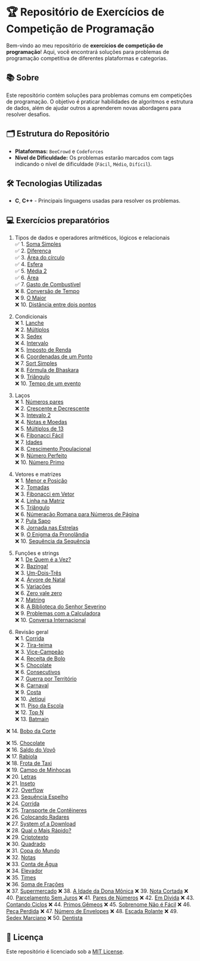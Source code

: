 # 🏆 Repositório de Exercícios de Competição de Programação

Bem-vindo ao meu repositório de **exercícios de competição de programação**! Aqui, você encontrará soluções para problemas de programação competitiva de diferentes plataformas e categorias.

## 📚 Sobre

Este repositório contém soluções para problemas comuns em competições de programação. O objetivo é praticar habilidades de algoritmos e estrutura de dados, além de ajudar outros a aprenderem novas abordagens para resolver desafios.

## 🗂 Estrutura do Repositório

- **Plataformas:** `BeeCrowd` e `Codeforces`
- **Nível de Dificuldade:** Os problemas estarão marcados com tags indicando o nível de dificuldade (`Fácil`, `Médio`, `Difícil`).

## 🛠 Tecnologias Utilizadas

* **C**, **C++** - Principais linguagens usadas para resolver os problemas.

## 💻 Exercícios preparatórios 
1. Tipos de dados e operadores aritméticos, lógicos e relacionais  
    ✅ 1. [Soma Simples](https://www.beecrowd.com.br/judge/pt/problems/view/1003)  
    ✅ 2. [Diferença](https://www.beecrowd.com.br/judge/pt/problems/view/1007)  
    ✅ 3. [Área do círculo](https://www.beecrowd.com.br/judge/pt/problems/view/1002)  
    ✅ 4. [Esfera](https://www.beecrowd.com.br/judge/pt/problems/view/1011)  
    ✅ 5. [Média 2](https://www.beecrowd.com.br/judge/pt/problems/view/1006)  
    ✅ 6. [Área](https://www.beecrowd.com.br/judge/pt/problems/view/1012)  
    ✅ 7. [Gasto de Combustível](https://www.beecrowd.com.br/judge/pt/problems/view/1017)  
    ❌ 8. [Conversão de Tempo](https://www.beecrowd.com.br/judge/pt/problems/view/1019)  
    ❌ 9. [O Maior](https://www.beecrowd.com.br/judge/pt/problems/view/1013)  
    ❌ 10. [Distância entre dois pontos](https://www.beecrowd.com.br/judge/pt/problems/view/1015)  

2. Condicionais  
    ❌ 1. [Lanche](https://www.beecrowd.com.br/judge/pt/problems/view/1038)  
    ❌ 2. [Múltiplos](https://www.beecrowd.com.br/judge/pt/problems/view/1044)  
    ❌ 3. [Sedex](https://www.beecrowd.com.br/judge/pt/problems/view/2375)  
    ❌ 4. [Intervalo](https://www.beecrowd.com.br/judge/pt/problems/view/1037)  
    ❌ 5. [Imposto de Renda](https://www.beecrowd.com.br/judge/pt/problems/view/1051)  
    ❌ 6. [Coordenadas de um Ponto](https://www.beecrowd.com.br/judge/pt/problems/view/1041)  
    ❌ 7. [Sort Simples](https://www.beecrowd.com.br/judge/pt/problems/view/1042)  
    ❌ 8. [Fórmula de Bhaskara](https://www.beecrowd.com.br/judge/pt/problems/view/1036)  
    ❌ 9. [Triângulo](https://www.beecrowd.com.br/judge/pt/problems/view/1043)  
    ❌ 10. [Tempo de um evento](https://www.beecrowd.com.br/judge/pt/problems/view/1061)  

3. Laços  
    ❌ 1. [Números pares](https://www.beecrowd.com.br/judge/pt/problems/view/1059)  
    ❌ 2. [Crescente e Decrescente](https://www.beecrowd.com.br/judge/pt/problems/view/1113)  
    ❌ 3. [Intevalo 2](https://www.beecrowd.com.br/judge/pt/problems/view/1072)  
    ❌ 4. [Notas e Moedas](https://www.beecrowd.com.br/judge/pt/problems/view/1021)  
    ❌ 5. [Múltiplos de 13](https://www.beecrowd.com.br/judge/pt/problems/view/1132)  
    ❌ 6. [Fibonacci Fácil](https://www.beecrowd.com.br/judge/pt/problems/view/1151)  
    ❌ 7. [Idades](https://www.beecrowd.com.br/judge/pt/problems/view/1154)  
    ❌ 8. [Crescimento Populacional](https://www.beecrowd.com.br/judge/pt/problems/view/1160)  
    ❌ 9. [Número Perfeito](https://www.beecrowd.com.br/judge/pt/problems/view/1164)  
    ❌ 10. [Número Primo](https://www.beecrowd.com.br/judge/pt/problems/view/1165)  

4. Vetores e matrizes  
    ❌ 1. [Menor e Posição](https://www.beecrowd.com.br/judge/pt/problems/view/1180)  
    ❌ 2. [Tomadas](https://www.beecrowd.com.br/judge/pt/problems/view/1930)  
    ❌ 3. [Fibonacci em Vetor](https://www.beecrowd.com.br/judge/pt/problems/view/1176)  
    ❌ 4. [Linha na Matriz](https://www.beecrowd.com.br/judge/pt/problems/view/1181)  
    ❌ 5. [Triângulo](https://www.beecrowd.com.br/judge/pt/problems/view/1929)  
    ❌ 6. [Númeração Romana para Números de Página](https://www.beecrowd.com.br/judge/pt/problems/view/1960)  
    ❌ 7. [Pula Sapo](https://www.beecrowd.com.br/judge/pt/problems/view/1961)  
    ❌ 8. [Jornada nas Estrelas](https://www.beecrowd.com.br/judge/pt/problems/view/1973)  
    ❌ 9. [O Enigma da Pronolândia](https://www.beecrowd.com.br/judge/pt/problems/view/1984)  
    ❌ 10. [Sequência da Sequência](https://www.beecrowd.com.br/judge/pt/problems/view/2028)  

5. Funções e strings  
    ❌ 1. [De Quem é a Vez?](https://www.beecrowd.com.br/judge/pt/problems/view/1914)  
    ❌ 2. [Bazinga!](https://www.beecrowd.com.br/judge/pt/problems/view/1828)  
    ❌ 3. [Um-Dois-Três](https://www.beecrowd.com.br/judge/pt/problems/view/1332)  
    ❌ 4. [Árvore de Natal](https://www.beecrowd.com.br/judge/pt/problems/view/1768)  
    ❌ 5. [Variações](https://www.beecrowd.com.br/judge/pt/problems/view/1632)  
    ❌ 6. [Zero vale zero](https://www.beecrowd.com.br/judge/pt/problems/view/1871)  
    ❌ 7. [Matring](https://www.beecrowd.com.br/judge/pt/problems/view/1803)  
    ❌ 8. [A Biblioteca do Senhor Severino](https://www.beecrowd.com.br/judge/pt/problems/view/2137)  
    ❌ 9. [Problemas com a Calculadora](https://www.beecrowd.com.br/judge/pt/problems/view/2694)  
    ❌ 10. [Conversa Internacional](https://www.beecrowd.com.br/judge/pt/problems/view/1581)  

6. Revisão geral  
    ❌ 1. [Corrida](https://www.beecrowd.com.br/judge/pt/problems/view/2416)  
    ❌ 2. [Tira-teima](https://www.beecrowd.com.br/judge/pt/problems/view/2424)  
    ❌ 3. [Vice-Campeão](https://www.beecrowd.com.br/judge/pt/problems/view/2408)  
    ❌ 4. [Receita de Bolo](https://www.beecrowd.com.br/judge/pt/problems/view/2423)  
    ❌ 5. [Chocolate](https://www.beecrowd.com.br/judge/pt/problems/view/2427)  
    ❌ 6. [Consecutivos](https://www.beecrowd.com.br/judge/pt/problems/view/2415)  
    ❌ 7. [Guerra por Território](https://www.beecrowd.com.br/judge/pt/problems/view/2420)  
    ❌ 8. [Carnaval](https://www.beecrowd.com.br/judge/pt/problems/view/2418)  
    ❌ 9. [Costa](https://www.beecrowd.com.br/judge/pt/problems/view/2419)  
    ❌ 10. [Jetiqui](https://www.beecrowd.com.br/judge/pt/problems/view/2587)  
    ❌ 11. [Piso da Escola](https://www.beecrowd.com.br/judge/pt/problems/view/2786)  
    ❌ 12. [Top N](https://www.beecrowd.com.br/judge/pt/problems/view/1943)  
    ❌ 13. [Batmain](https://www.beecrowd.com.br/judge/pt/problems/view/2510)  

❌ 14. [Bobo da Corte](https://www.beecrowd.com.br/judge/pt/problems/view/2963)  

❌ 15. [Chocolate](https://www.beecrowd.com.br/judge/pt/problems/view/2328)  
❌ 16. [Saldo do Vovô](https://www.beecrowd.com.br/judge/pt/problems/view/2434)  
❌ 17. [Rabiola](https://www.beecrowd.com.br/judge/pt/problems/view/1876)  
❌ 18. [Frota de Taxi](https://www.beecrowd.com.br/judge/pt/problems/view/2295)  
❌ 19. [Campo de Minhocas](https://www.beecrowd.com.br/judge/pt/problems/view/2293)  
❌ 20. [Letras](https://www.beecrowd.com.br/judge/pt/problems/view/2457)  
❌ 21. [Inseto](https://www.beecrowd.com.br/judge/pt/problems/view/2862)  
❌ 22. [Overflow](https://www.beecrowd.com.br/judge/pt/problems/view/2342)  
❌ 23. [Sequência Espelho](https://www.beecrowd.com.br/judge/pt/problems/view/2157)  
❌ 24. [Corrida](https://www.beecrowd.com.br/judge/pt/problems/view/2396)  
❌ 25. [Transporte de Contêineres](https://www.beecrowd.com.br/judge/pt/problems/view/2395)  
❌ 26. [Colocando Radares](https://www.beecrowd.com.br/judge/pt/problems/view/2598)  
❌ 27. [System of a Download](https://www.beecrowd.com.br/judge/pt/problems/view/2582)  
❌ 28. [Qual o Mais Rápido?](https://www.beecrowd.com.br/judge/pt/problems/view/2175)  
❌ 29. [Criptotexto](https://www.beecrowd.com.br/judge/pt/problems/view/2866)  
❌ 30. [Quadrado](https://www.beecrowd.com.br/judge/pt/problems/view/2471)  
❌ 31. [Copa do Mundo](https://www.beecrowd.com.br/judge/pt/problems/view/2376)  
❌ 32. [Notas](https://www.beecrowd.com.br/judge/pt/problems/view/2469)  
❌ 33. [Conta de Água](https://www.beecrowd.com.br/judge/pt/problems/view/2369)  
❌ 34. [Elevador](https://www.beecrowd.com.br/judge/pt/problems/view/2378)  
❌ 35. [Times](https://www.beecrowd.com.br/judge/pt/problems/view/2370)  
❌ 36. [Soma de Frações](https://www.beecrowd.com.br/judge/pt/problems/view/2443)  
    ❌ 37. [Supermercado](https://www.beecrowd.com.br/judge/pt/problems/view/3058)
    ❌ 38. [A Idade da Dona Mônica](https://www.beecrowd.com.br/judge/pt/problems/view/3047)
    ❌ 39. [Nota Cortada](https://www.beecrowd.com.br/judge/pt/problems/view/3049)
    ❌ 40. [Parcelamento Sem Juros](https://www.beecrowd.com.br/judge/pt/problems/view/3060)
    ❌ 41. [Pares de Números](https://www.beecrowd.com.br/judge/pt/problems/view/3059)
    ❌ 42. [Em Dívida](https://www.beecrowd.com.br/judge/pt/problems/view/2044)
    ❌ 43. [Contando Ciclos](https://www.beecrowd.com.br/judge/pt/problems/view/2497)
    ❌ 44. [Primos Gêmeos](https://www.beecrowd.com.br/judge/pt/problems/view/3165)
    ❌ 45. [Sobrenome Não é Fácil](https://www.beecrowd.com.br/judge/pt/problems/view/3358)
    ❌ 46. [Peça Perdida](https://www.beecrowd.com.br/judge/pt/problems/view/2322)
    ❌ 47. [Número de Envelopes](https://www.beecrowd.com.br/judge/pt/problems/view/2341)
    ❌ 48. [Escada Rolante](https://www.beecrowd.com.br/judge/pt/problems/view/2390)
    ❌ 49. [Sedex Marciano](https://www.beecrowd.com.br/judge/pt/problems/view/2382)
    ❌ 50. [Dentista](https://www.beecrowd.com.br/judge/pt/problems/view/2387)


## 📄 Licença

Este repositório é licenciado sob a [MIT License](LICENSE).